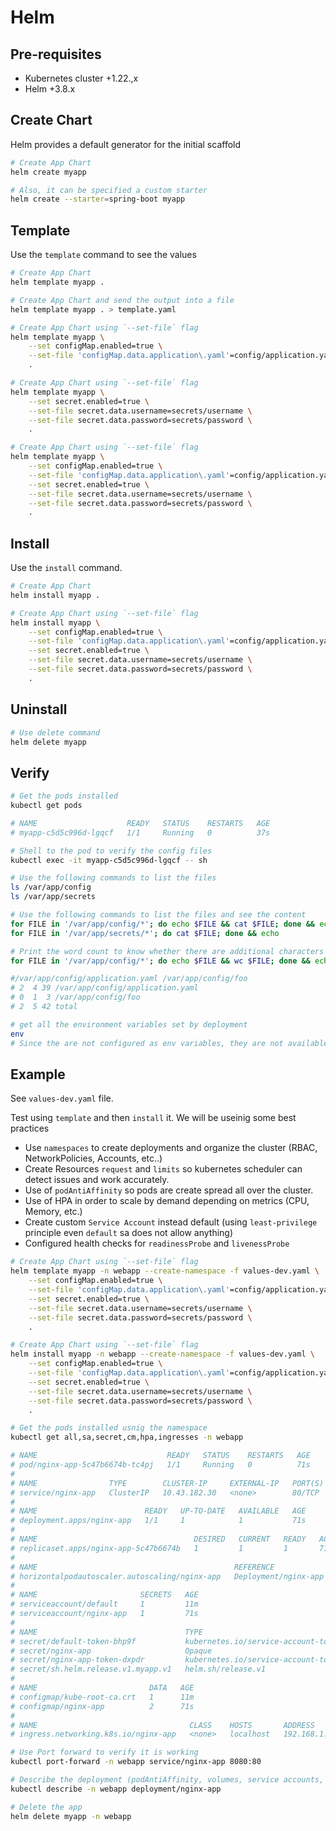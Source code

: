 # Helm

## Pre-requisites

* Kubernetes cluster +1.22.,x
* Helm +3.8.x

## Create Chart

Helm provides a default generator for the initial scaffold

```bash
# Create App Chart
helm create myapp

# Also, it can be specified a custom starter
helm create --starter=spring-boot myapp
```

## Template

Use the `template`  command to see the values

```bash
# Create App Chart
helm template myapp .

# Create App Chart and send the output into a file
helm template myapp . > template.yaml

# Create App Chart using `--set-file` flag
helm template myapp \
    --set configMap.enabled=true \
    --set-file 'configMap.data.application\.yaml'=config/application.yaml \
    .

# Create App Chart using `--set-file` flag
helm template myapp \
    --set secret.enabled=true \
    --set-file secret.data.username=secrets/username \
    --set-file secret.data.password=secrets/password \
    .

# Create App Chart using `--set-file` flag
helm template myapp \
    --set configMap.enabled=true \
    --set-file 'configMap.data.application\.yaml'=config/application.yaml \
    --set secret.enabled=true \
    --set-file secret.data.username=secrets/username \
    --set-file secret.data.password=secrets/password \
    .

```

## Install

Use the `install`  command.

```bash
# Create App Chart
helm install myapp .

# Create App Chart using `--set-file` flag
helm install myapp \
    --set configMap.enabled=true \
    --set-file 'configMap.data.application\.yaml'=config/application.yaml \
    --set secret.enabled=true \
    --set-file secret.data.username=secrets/username \
    --set-file secret.data.password=secrets/password \
    .

```

## Uninstall

```bash
# Use delete command
helm delete myapp
```

## Verify

```bash
# Get the pods installed
kubectl get pods

# NAME                    READY   STATUS    RESTARTS   AGE
# myapp-c5d5c996d-lgqcf   1/1     Running   0          37s

# Shell to the pod to verify the config files
kubectl exec -it myapp-c5d5c996d-lgqcf -- sh

# Use the following commands to list the files
ls /var/app/config
ls /var/app/secrets

# Use the following commands to list the files and see the content
for FILE in '/var/app/config/*'; do echo $FILE && cat $FILE; done && echo
for FILE in '/var/app/secrets/*'; do cat $FILE; done && echo

# Print the word count to know whether there are additional characters
for FILE in '/var/app/config/*'; do echo $FILE && wc $FILE; done && echo

#/var/app/config/application.yaml /var/app/config/foo
# 2  4 39 /var/app/config/application.yaml
# 0  1  3 /var/app/config/foo
# 2  5 42 total

# get all the environment variables set by deployment
env
# Since the are not configured as env variables, they are not available in environment
```

## Example

See `values-dev.yaml` file.

Test using `template` and then `install` it. We will be useinig some best practices

* Use `namespaces` to create deployments and organize the cluster (RBAC, NetworkPolicies, Accounts, etc..)
* Create Resources `request` and `limits` so kubernetes scheduler can detect issues and work accurately.
* Use of `podAntiAffinity` so pods are create spread all over the cluster.
* Use of HPA in order to scale by demand depending on metrics (CPU, Memory, etc.)
* Create custom `Service Account` instead default (using `least-privilege` principle even `default` sa does not allow anything)
* Configured health checks for `readinessProbe` and `livenessProbe`

```bash
# Create App Chart using `--set-file` flag
helm template myapp -n webapp --create-namespace -f values-dev.yaml \
    --set configMap.enabled=true \
    --set-file 'configMap.data.application\.yaml'=config/application.yaml \
    --set secret.enabled=true \
    --set-file secret.data.username=secrets/username \
    --set-file secret.data.password=secrets/password \
    .

# Create App Chart using `--set-file` flag
helm install myapp -n webapp --create-namespace -f values-dev.yaml \
    --set configMap.enabled=true \
    --set-file 'configMap.data.application\.yaml'=config/application.yaml \
    --set secret.enabled=true \
    --set-file secret.data.username=secrets/username \
    --set-file secret.data.password=secrets/password \
    .

```

```bash
# Get the pods installed usnig the namespace
kubectl get all,sa,secret,cm,hpa,ingresses -n webapp

# NAME                             READY   STATUS    RESTARTS   AGE
# pod/nginx-app-5c47b6674b-tc4pj   1/1     Running   0          71s
# 
# NAME                TYPE        CLUSTER-IP     EXTERNAL-IP   PORT(S)   AGE
# service/nginx-app   ClusterIP   10.43.182.30   <none>        80/TCP    71s
# 
# NAME                        READY   UP-TO-DATE   AVAILABLE   AGE
# deployment.apps/nginx-app   1/1     1            1           71s
# 
# NAME                                   DESIRED   CURRENT   READY   AGE
# replicaset.apps/nginx-app-5c47b6674b   1         1         1       71s
# 
# NAME                                            REFERENCE              TARGETS         MINPODS   MAXPODS   REPLICAS   AGE
# horizontalpodautoscaler.autoscaling/nginx-app   Deployment/nginx-app   <unknown>/80%   1         100       1          71s
# 
# NAME                       SECRETS   AGE
# serviceaccount/default     1         11m
# serviceaccount/nginx-app   1         71s
# 
# NAME                                 TYPE                                  DATA   AGE
# secret/default-token-bhp9f           kubernetes.io/service-account-token   3      11m
# secret/nginx-app                     Opaque                                2      71s
# secret/nginx-app-token-dxpdr         kubernetes.io/service-account-token   3      71s
# secret/sh.helm.release.v1.myapp.v1   helm.sh/release.v1                    1      71s
# 
# NAME                         DATA   AGE
# configmap/kube-root-ca.crt   1      11m
# configmap/nginx-app          2      71s
# 
# NAME                                  CLASS    HOSTS       ADDRESS         PORTS   AGE
# ingress.networking.k8s.io/nginx-app   <none>   localhost   192.168.1.132   80      2m8s

# Use Port forward to verify it is working
kubectl port-forward -n webapp service/nginx-app 8080:80

# Describe the deployment (podAntiAffinity, volumes, service accounts, etc.. )
kubectl describe -n webapp deployment/nginx-app

# Delete the app
helm delete myapp -n webapp
```